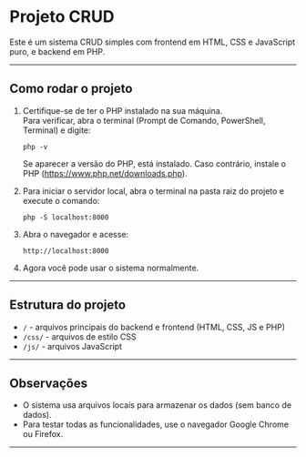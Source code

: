 # Projeto CRUD

Este é um sistema CRUD simples com frontend em HTML, CSS e JavaScript puro, e backend em PHP.

---

## Como rodar o projeto

1. Certifique-se de ter o PHP instalado na sua máquina.  
   Para verificar, abra o terminal (Prompt de Comando, PowerShell, Terminal) e digite:

   ```
   php -v
   ```

   Se aparecer a versão do PHP, está instalado. Caso contrário, instale o PHP (https://www.php.net/downloads.php).

2. Para iniciar o servidor local, abra o terminal na pasta raiz do projeto  e execute o comando:

   ```
   php -S localhost:8000
   ```

3. Abra o navegador e acesse:

   ```
   http://localhost:8000
   ```

4. Agora você pode usar o sistema normalmente.

---

## Estrutura do projeto

- `/` - arquivos principais do backend e frontend (HTML, CSS, JS e PHP)  
- `/css/` - arquivos de estilo CSS  
- `/js/` - arquivos JavaScript  

---

## Observações

- O sistema usa arquivos locais para armazenar os dados (sem banco de dados).  
- Para testar todas as funcionalidades, use o navegador Google Chrome ou Firefox.

---
